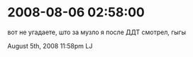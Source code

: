 # 2008-08-06 02:58:00

вот не угадаете, што за музло я после ДДТ смотрел, гыгы

<span id="timestamp"> August 5th, 2008 11:58pm </span> <span
class="tag">LJ</span>
